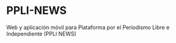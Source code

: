 # PPLI-NEWS
Web y aplicación móvil para Plataforma por el Periodismo Libre e Independiente (PPLI NEWS)
